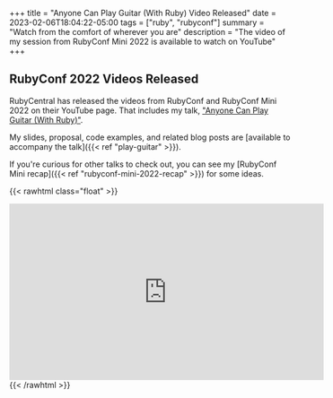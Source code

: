 +++
title = "Anyone Can Play Guitar (With Ruby) Video Released"
date = 2023-02-06T18:04:22-05:00
tags = ["ruby", "rubyconf"]
summary = "Watch from the comfort of wherever you are"
description = "The video of my session from RubyConf Mini 2022 is available to watch on YouTube"
+++

## RubyConf 2022 Videos Released

RubyCentral has released the videos from RubyConf and RubyConf Mini 2022 on
their YouTube page. That includes my talk, ["Anyone Can Play Guitar (With Ruby)"](https://youtu.be/t0C75Z0LX20).

My slides, proposal, code examples, and related blog posts are [available to accompany the talk]({{< ref "play-guitar" >}}).

If you're curious for other talks to check out, you can see my [RubyConf Mini recap]({{< ref "rubyconf-mini-2022-recap" >}}) for some ideas.

{{< rawhtml class="float" >}}
<iframe width="560" height="315" src="https://www.youtube.com/embed/t0C75Z0LX20" title="YouTube video player" frameborder="0" allow="accelerometer; autoplay; clipboard-write; encrypted-media; gyroscope; picture-in-picture; web-share" allowfullscreen></iframe>
{{< /rawhtml >}}
